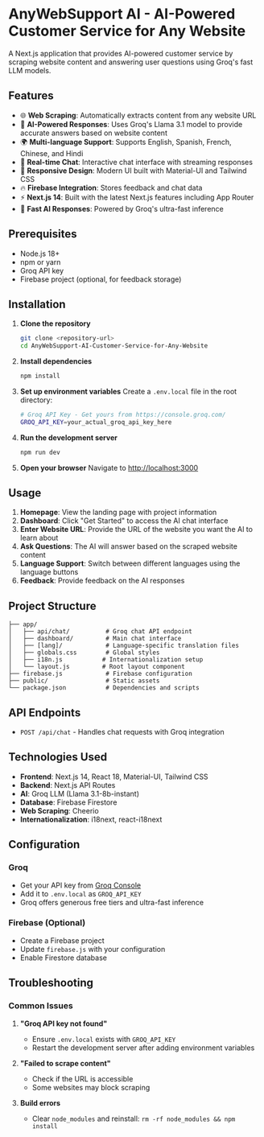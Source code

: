# AnyWebSupport AI - AI-Powered Customer Service for Any Website

A Next.js application that provides AI-powered customer service by scraping website content and answering user questions using Groq's fast LLM models.

## Features

- 🌐 **Web Scraping**: Automatically extracts content from any website URL
- 🤖 **AI-Powered Responses**: Uses Groq's Llama 3.1 model to provide accurate answers based on website content
- 🌍 **Multi-language Support**: Supports English, Spanish, French, Chinese, and Hindi
- 💬 **Real-time Chat**: Interactive chat interface with streaming responses
- 📱 **Responsive Design**: Modern UI built with Material-UI and Tailwind CSS
- 🔥 **Firebase Integration**: Stores feedback and chat data
- ⚡ **Next.js 14**: Built with the latest Next.js features including App Router
- 🚀 **Fast AI Responses**: Powered by Groq's ultra-fast inference

## Prerequisites

- Node.js 18+ 
- npm or yarn
- Groq API key
- Firebase project (optional, for feedback storage)

## Installation

1. **Clone the repository**
   ```bash
   git clone <repository-url>
   cd AnyWebSupport-AI-Customer-Service-for-Any-Website
   ```

2. **Install dependencies**
   ```bash
   npm install
   ```

3. **Set up environment variables**
   Create a `.env.local` file in the root directory:
   ```bash
   # Groq API Key - Get yours from https://console.groq.com/
   GROQ_API_KEY=your_actual_groq_api_key_here
   ```

4. **Run the development server**
   ```bash
   npm run dev
   ```

5. **Open your browser**
   Navigate to [http://localhost:3000](http://localhost:3000)

## Usage

1. **Homepage**: View the landing page with project information
2. **Dashboard**: Click "Get Started" to access the AI chat interface
3. **Enter Website URL**: Provide the URL of the website you want the AI to learn about
4. **Ask Questions**: The AI will answer based on the scraped website content
5. **Language Support**: Switch between different languages using the language buttons
6. **Feedback**: Provide feedback on the AI responses

## Project Structure

```
├── app/
│   ├── api/chat/          # Groq chat API endpoint
│   ├── dashboard/         # Main chat interface
│   ├── [lang]/            # Language-specific translation files
│   ├── globals.css        # Global styles
│   ├── i18n.js           # Internationalization setup
│   └── layout.js         # Root layout component
├── firebase.js            # Firebase configuration
├── public/                # Static assets
└── package.json           # Dependencies and scripts
```

## API Endpoints

- `POST /api/chat` - Handles chat requests with Groq integration

## Technologies Used

- **Frontend**: Next.js 14, React 18, Material-UI, Tailwind CSS
- **Backend**: Next.js API Routes
- **AI**: Groq LLM (Llama 3.1-8b-instant)
- **Database**: Firebase Firestore
- **Web Scraping**: Cheerio
- **Internationalization**: i18next, react-i18next

## Configuration

### Groq
- Get your API key from [Groq Console](https://console.groq.com/)
- Add it to `.env.local` as `GROQ_API_KEY`
- Groq offers generous free tiers and ultra-fast inference

### Firebase (Optional)
- Create a Firebase project
- Update `firebase.js` with your configuration
- Enable Firestore database

## Troubleshooting

### Common Issues

1. **"Groq API key not found"**
   - Ensure `.env.local` exists with `GROQ_API_KEY`
   - Restart the development server after adding environment variables

2. **"Failed to scrape content"**
   - Check if the URL is accessible
   - Some websites may block scraping

3. **Build errors**
   - Clear `node_modules` and reinstall: `rm -rf node_modules && npm install`





